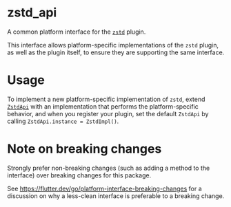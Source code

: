 # zstd_api

A common platform interface for the [`zstd`][1] plugin.

This interface allows platform-specific implementations of the `zstd`
plugin, as well as the plugin itself, to ensure they are supporting the
same interface.

# Usage

To implement a new platform-specific implementation of `zstd`, 
extend [`ZstdApi`][2] with an implementation that performs the
platform-specific behavior, and when you register your plugin, set the default `ZstdApi` by calling `ZstdApi.instance = ZstdImpl()`.

# Note on breaking changes

Strongly prefer non-breaking changes (such as adding a method to the interface)
over breaking changes for this package.

See https://flutter.dev/go/platform-interface-breaking-changes for a discussion
on why a less-clean interface is preferable to a breaking change.

[1]: https://pub.dev/packages/zstd
[2]: lib/src/zstd_api.dart
